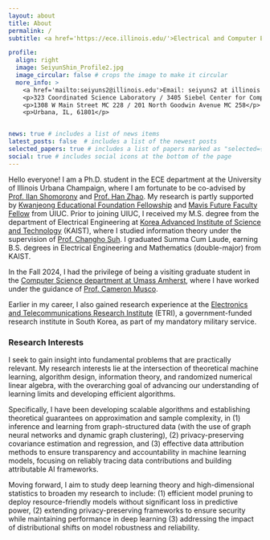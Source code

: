 ```yaml
---
layout: about
title: About
permalink: /
subtitle: <a href='https://ece.illinois.edu/'>Electrical and Computer Engineering</a>, <a href='https://illinois.edu'>UIUC</a>.

profile:
  align: right
  image: SeiyunShin_Profile2.jpg
  image_circular: false # crops the image to make it circular
  more_info: >
    <a href='mailto:seiyuns2@illinois.edu'>Email: seiyuns2 at illinois dot edu</a>
    <p>323 Coordinated Science Laboratory / 3405 Siebel Center for Computer Science </p>
    <p>1308 W Main Street MC 228 / 201 North Goodwin Avenue MC 258</p>
    <p>Urbana, IL, 61801</p>


news: true # includes a list of news items
latest_posts: false  # includes a list of the newest posts
selected_papers: true # includes a list of papers marked as "selected={true}"
social: true # includes social icons at the bottom of the page
---
```


Hello everyone! I am a Ph.D. student in the ECE department at the University of Illinois Urbana Champaign, where I am fortunate to be co-advised by [Prof. Ilan Shomorony](http://www.ilanshomorony.com/) and [Prof. Han Zhao](https://hanzhaoml.github.io/). My research is partly supported by [Kwanjeong Educational Foundation Fellowship](http://en.ikef.or.kr) and [Mavis Future Faculty Fellow](https://mavis.grainger.illinois.edu/people/groups/current-mavis-fellow/) from UIUC. Prior to joining UIUC, I received my M.S. degree from the department of Electrical Engineering at [Korea Advanced Institute of Science and Technology](https://www.kaist.ac.kr/en/) (KAIST), where I studied information theory under the supervision of [Prof. Changho Suh](http://csuh.kaist.ac.kr/). I graduated Summa Cum Laude, earning B.S. degrees in Electrical Engineering and Mathematics (double-major) from KAIST.


In the Fall 2024, I had the privilege of being a visiting graduate student in the [Computer Science department at Umass Amherst](https://www.cics.umass.edu/), where I have worked under the guidance of [Prof. Cameron Musco](https://people.cs.umass.edu/~cmusco/).

Earlier in my career, I also gained research experience at the [Electronics and Telecommunications Research Institute](https://www.etri.re.kr/eng/main/main.etri) (ETRI), a government-funded research institute in South Korea, as part of my mandatory military service.


<h3>Research Interests</h3>

I seek to gain insight into fundamental problems that are practically relevant. My research interests lie at the intersection of theoretical machine learning, algorithm design, information theory, and randomized numerical linear algebra, with the overarching goal of advancing our understanding of learning limits and developing efficient algorithms.

Specifically, I have been developing scalable algorithms and establishing theoretical guarantees on approximation and sample complexity, in
(1) inference and learning from graph-structured data (with the use of graph neural networks and dynamic graph clustering),
(2) privacy-preserving covariance estimation and regression,
and (3) effective data attribution methods to ensure transparency and accountability in machine learning models, focusing on reliably tracing data contributions and building attributable AI frameworks.

Moving forward, I aim to study deep learning theory and high-dimensional statistics
to broaden my research to include:
(1) efficient model pruning to deploy resource-friendly models without significant loss in predictive power,
(2) extending privacy-preserving frameworks to ensure security while maintaining performance in deep learning
(3) addressing the impact of distributional shifts on model robustness and reliability.